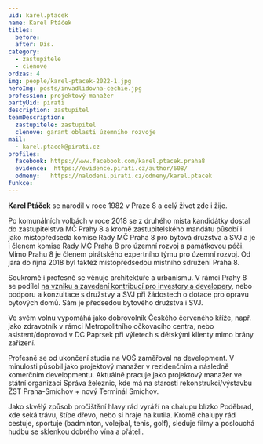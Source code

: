 ```yaml
---
uid: karel.ptacek
name: Karel Ptáček
titles:
  before:
  after: Dis.
category:
  - zastupitele
  - clenove
ordzas: 4
img: people/karel-ptacek-2022-1.jpg
heroImg: posts/invadlidovna-cechie.jpg
profession: projektový manažer
partyUid: pirati
description: zastupitel
teamDescription:
  zastupitele: zastupitel
  clenove: garant oblasti územního rozvoje
mail:
  - karel.ptacek@pirati.cz
profiles:
  facebook: https://www.facebook.com/karel.ptacek.praha8
  evidence:  https://evidence.pirati.cz/author/608/
  odmeny:   https://nalodeni.pirati.cz/odmeny/karel.ptacek
funkce:
---
```


**Karel Ptáček** se narodil v roce 1982 v Praze 8 a celý život zde i žije.

Po komunálních volbách v roce 2018 se z druhého místa kandidátky dostal do zastupitelstva MČ Prahy 8 a kromě zastupitelského mandátu působí i jako místopředseda komise Rady MČ Praha 8 pro bytová družstva a SVJ a je i členem komise Rady MČ Praha 8 pro územní rozvoj a památkovou péči. Mimo Prahu 8 je členem pirátského expertního týmu pro územní rozvoj. Od jara do října 2018 byl taktéž místopředsedou místního sdružení Praha 8.

Soukromě i profesně se věnuje architektuře a urbanismu. V rámci Prahy 8 se podílel [na vzniku a zavedení kontribucí pro investory a developery](https://praha8.pirati.cz/aktuality/developeri-se-budou-nove-podilet-na-rozvoji-nasi-mestske-casti.html), nebo podporu a konzultace s družstvy a SVJ při žádostech o dotace pro opravu bytových domů. Sám je předsedou bytového družstva i SVJ.

Ve svém volnu vypomáhá jako dobrovolník Českého červeného kříže, např. jako zdravotník v rámci Metropolitního očkovacího centra, nebo asistent/doprovod v DC Paprsek při výletech s dětskými klienty mimo brány zařízení.

Profesně se od ukončení studia na VOŠ zaměřoval na development. V minulosti působil jako projektový manažer v rezidenčním a následně komerčním developmentu. Aktuálně pracuje jako projektový manažer ve státní organizaci Správa železnic, kde má na starosti rekonstrukci/výstavbu ŽST Praha-Smíchov + nový Terminál Smíchov.

Jako skvělý způsob pročištění hlavy rád vyráží na chalupu blízko Poděbrad, kde seká trávu, štípe dřevo, nebo si hraje na kutila. Kromě chalupy rád cestuje, sportuje (badminton, volejbal, tenis, golf), sleduje filmy a poslouchá hudbu se sklenkou dobrého vína a přáteli.

